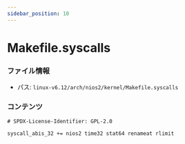 ```yaml
---
sidebar_position: 10
---
```

# Makefile.syscalls

### ファイル情報

- パス: `linux-v6.12/arch/nios2/kernel/Makefile.syscalls`

### コンテンツ

```syscalls
# SPDX-License-Identifier: GPL-2.0

syscall_abis_32 += nios2 time32 stat64 renameat rlimit

```

